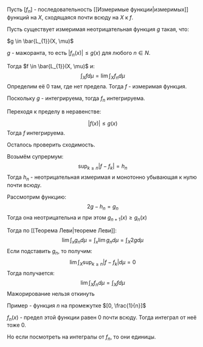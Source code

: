 Пусть $[f_{n}]$ - последовательность [[Измеримые функции|измеримых]] функций на $X$, сходящаяся почти всюду на $X$ к $f$.

Пусть существует измеримая неотрицательная функция $g$ такая, что:

$g \in \bar{L_{1}}(X, \mu)$

$g$ - мажоранта, то есть $|f_{n}(x)| \leq g(x)$ для любого $n \in N$.

Тогда $f \in \bar{L_{1}}(X, \mu)$ и:
$$
\int_{X} fd\mu = \lim \int_{X} f_{n}d\mu
$$
Определим её 0 там, где нет предела. Тогда $f$ - измеримая функция.

Поскольку $g$ - интегрируема, тогда $f_{n}$ интегрируема.

Переходя к пределу в неравенстве:

$$
|f(x)| \leq g(x)
$$
Тогда $f$ интегрируема.

Осталось проверить сходимость.

Возьмём супрермум:
$$
\sup_{k\geq n} |f - f_{k}| = h_{n} 
$$
Тогда $h_{n}$ - неотрицательная измеримая и монотонно убывающая к нулю почти всюду.

Рассмотрим функцию:
$$
2g - h_{n} = g_{n}
$$
Тогда она неотрицательна и при этом $g_{n+1}(x) \geq g_{n}(x)$

Тогда по [[Теорема Леви|теореме Леви]]:
$$
\lim \int_{x} g_{n}d\mu = \int_{x} \lim g_{n}d\mu = \int_{X} 2gd\mu
$$
Если подставить $g_{n}$, то получим:
$$
\lim \int_{X} \sup_{k\geq n} |f - f_{k}| d\mu = 0
$$
Тогда получается:
$$
\lim \int_{X} f_{n}d\mu = \int_{X} fd\mu
$$
Мажорирование нельзя откинуть

Пример - функция $n$ на промежутке $[0, \frac{1}{n}]$

$f_{n}(x)$ - предел этой функции равен 0 почти всюду. Тогда интеграл от неё тоже 0.

Но если посмотреть на интегралы от $f_{n}$, то они единицы.

